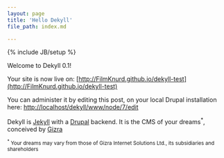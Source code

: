 ```yaml
---
layout: page
title: 'Hello Dekyll'
file_path: index.md

---
```


{% include JB/setup %}

Welcome to Dekyll 0.1!

Your site is now live on: [http://FilmKnurd.github.io/dekyll-test](http://FilmKnurd.github.io/dekyll-test)

You can administer it by editing this post, on your local Drupal installation here: [http://localhost/dekyll/www/node/7/edit](http://localhost/dekyll/www/node/7/edit)

Dekyll is [Jekyll](http://jekyllrb.com/) with a [Drupal](http://drupal.org/) backend. It is the CMS of your dreams<sup>*</sup>, conceived by [Gizra](http://gizra.com)

<sub><sup>*</sup> Your dreams may vary from those of Gizra Internet Solutions Ltd., its subsidiaries and shareholders</sub>
